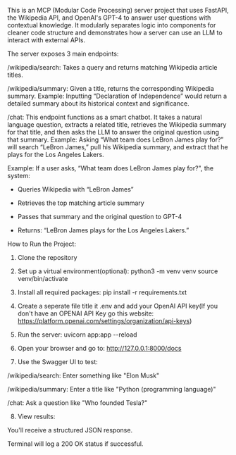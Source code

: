 This is an MCP (Modular Code Processing) server project that uses FastAPI, the Wikipedia API, and OpenAI's GPT-4 to answer user questions with contextual knowledge. It modularly separates logic into components for cleaner code structure and demonstrates how a server can use an LLM to interact with external APIs.

 The server exposes 3 main endpoints: 

/wikipedia/search: Takes a query and returns matching Wikipedia article titles.

/wikipedia/summary: Given a title, returns the corresponding Wikipedia summary.
Example: Inputting “Declaration of Independence” would return a detailed summary about its historical context and significance.

/chat: This endpoint functions as a smart chatbot. It takes a natural language question, extracts a related title, retrieves the Wikipedia summary for that title, and then asks the LLM to answer the original question using that summary.
Example: Asking “What team does LeBron James play for?” will search “LeBron James,” pull his Wikipedia summary, and extract that he plays for the Los Angeles Lakers.

Example: If a user asks, “What team does LeBron James play for?", the system: 

- Queries Wikipedia with “LeBron James”

- Retrieves the top matching article summary

- Passes that summary and the original question to GPT-4

- Returns: “LeBron James plays for the Los Angeles Lakers.”

How to Run the Project:

1. Clone the repository 

2. Set up a virtual environment(optional):
python3 -m venv venv
source venv/bin/activate

3. Install all required packages: pip install -r requirements.txt

4. Create a seperate file title it .env and add your OpenAI API key(If you don't have an OPENAI API Key go this website: https://platform.openai.com/settings/organization/api-keys)

5. Run the server: uvicorn app:app --reload 

6. Open your browser and go to: http://127.0.0.1:8000/docs

7. Use the Swagger UI to test:

/wikipedia/search: Enter something like "Elon Musk"

/wikipedia/summary: Enter a title like "Python (programming language)"

/chat: Ask a question like "Who founded Tesla?"

8. View results:

You'll receive a structured JSON response.

Terminal will log a 200 OK status if successful.